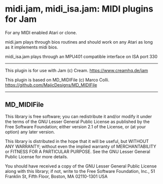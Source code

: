 # midi.jam, midi_isa.jam: MIDI plugins for Jam

For any MIDI enabled Atari or clone.

midi.jam plays through bios routines and should
work on any Atari as long as it implements midi bios.

midi_isa.jam plays through an MPU401
compatible interface on ISA port 330

---

This plugin is for use with Jam (c) Cream.
 https://www.creamhq.de/jam

This plugin is based on MD_MIDIFile (c) Marco Colli.
 https://github.com/MajicDesigns/MD_MIDIFile

---

## MD_MIDIFile

  This library is free software; you can redistribute it and/or
  modify it under the terms of the GNU Lesser General Public
  License as published by the Free Software Foundation; either
  version 2.1 of the License, or (at your option) any later version.

  This library is distributed in the hope that it will be useful,
  but WITHOUT ANY WARRANTY; without even the implied warranty of
  MERCHANTABILITY or FITNESS FOR A PARTICULAR PURPOSE.  See the GNU
  Lesser General Public License for more details.

  You should have received a copy of the GNU Lesser General Public
  License along with this library; if not, write to the Free Software
  Foundation, Inc., 51 Franklin St, Fifth Floor, Boston, MA  02110-1301  USA

